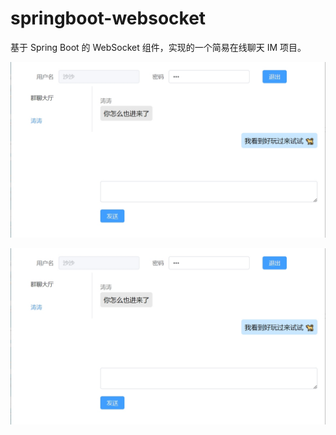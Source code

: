 # springboot-websocket
基于 Spring Boot 的 WebSocket 组件，实现的一个简易在线聊天 IM 项目。

![](screenshot1.png)

![](screenshot1.png)
